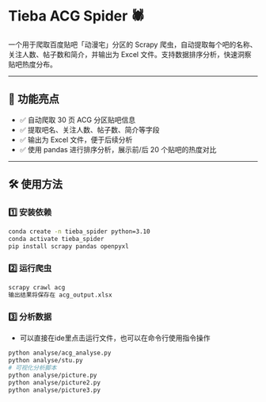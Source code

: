 # Tieba ACG Spider 🕷️
一个用于爬取百度贴吧「动漫宅」分区的 Scrapy 爬虫，自动提取每个吧的名称、关注人数、帖子数和简介，并输出为 Excel 文件。支持数据排序分析，快速洞察贴吧热度分布。

---

## 🚀 功能亮点

- ✅ 自动爬取 30 页 ACG 分区贴吧信息
- ✅ 提取吧名、关注人数、帖子数、简介等字段
- ✅ 输出为 Excel 文件，便于后续分析
- ✅ 使用 pandas 进行排序分析，展示前/后 20 个贴吧的热度对比

---

## 🛠️ 使用方法

### 1️⃣ 安装依赖

```bash
conda create -n tieba_spider python=3.10
conda activate tieba_spider
pip install scrapy pandas openpyxl
```
### 2️⃣ 运行爬虫
```bash
scrapy crawl acg
输出结果将保存在 acg_output.xlsx
```
### 3️⃣ 分析数据
- 可以直接在ide里点击运行文件，也可以在命令行使用指令操作
```bash
python analyse/acg_analyse.py
python analyse/stu.py
# 可视化分析脚本
python analyse/picture.py
python analyse/picture2.py
python analyse/picture3.py
